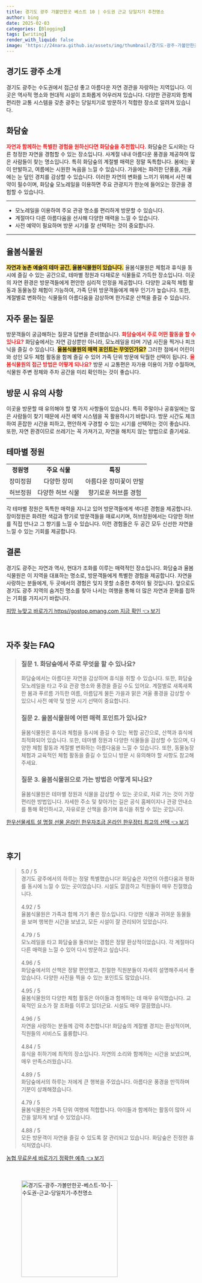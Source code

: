 ```yaml
---
title: 경기도 광주 가볼만한곳 베스트 10 | 수도권 근교 당일치기 추천명소
author: bing
date: 2025-02-03
categories: [Blogging]
tags: [writing]
render_with_liquid: false
image: 'https://24nara.github.io/assets/img/thumbnail/경기도-광주-가볼만한곳-베스트-10-|-수도권-근교-당일치기-추천명소.webp'
---
```



<h2 id='경기도 광주 소개'>경기도 광주 소개</h2>

<p>경기도 광주는 수도권에서 접근성 좋고 아름다운 자연 경관을 자랑하는 지역입니다. 이곳은 역사적 명소와 현대적 시설이 조화롭게 어우러져 있습니다. 다양한 관광지와 함께 편리한 교통 시스템을 갖춘 광주는 당일치기로 방문하기 적합한 장소로 알려져 있습니다.</p>

<h2 id='화담숲'>화담숲</h2>

<p><b><span style="color: #ee2323;">자연과 함께하는 특별한 경험을 원하신다면 화담숲을 추천합니다.</span></b> 화담숲은 도시와는 다른 청정한 자연을 경험할 수 있는 장소입니다. 사계절 내내 아름다운 풍경을 제공하여 많은 사람들이 찾는 명소입니다. 특히 화담숲의 계절별 매력은 정말 독특합니다. 봄에는 꽃이 만발하고, 여름에는 시원한 녹음을 느낄 수 있습니다. 가을에는 화려한 단풍을, 겨울에는 눈 덮인 경치를 감상할 수 있습니다. 이러한 자연의 변화를 느끼기 위해서 사전 예약이 필수이며, 화담숲 모노레일을 이용하면 주요 관광지가 한눈에 들어오는 장관을 경험할 수 있습니다.</p>

<hr />

<ul>
    <li>모노레일을 이용하여 주요 관광 명소를 편리하게 방문할 수 있습니다.</li>
    <li>계절마다 다른 아름다움을 선사해 다양한 매력을 느낄 수 있습니다.</li>
    <li>사전 예약이 필요하며 방문 시기를 잘 선택하는 것이 중요합니다.</li>
</ul>

<hr />

<h2 id='율봄식물원'>율봄식물원</h2>

<p><b><span style="background-color: #ffe066;">자연과 농촌 예술의 테마 공간, 율봄식물원이 있습니다.</span></b> 율봄식물원은 체험과 휴식을 동시에 즐길 수 있는 공간으로, 테마별 정원과 다채로운 식물들로 가득한 장소입니다. 이곳의 자연 환경은 방문객들에게 편안한 심리적 안정을 제공합니다. 다양한 교육적 체험 활동과 동물농장 체험이 가능하여, 가족 단위 방문객들에게 매우 인기가 높습니다. 또한, 계절별로 변화하는 식물들의 아름다움을 감상하며 한가로운 산책을 즐길 수 있습니다.</p>

<h2 id='자주 묻는 질문'>자주 묻는 질문</h2>

<p>방문객들이 궁금해하는 질문과 답변을 준비했습니다. <b><span style="color: #ee2323;">화담숲에서 주로 어떤 활동을 할 수 있나요?</span></b> 화담숲에서는 자연 감상뿐만 아니라, 모노레일을 타며 기념 사진을 찍거나 피크닉을 즐길 수 있습니다. <b><span style="background-color: #ffe066;">율봄식물원의 매력 포인트는 무엇인가요?</span></b> 그러한 점에서 어린이와 성인 모두 체험 활동을 함께 즐길 수 있어 가족 단위 방문에 탁월한 선택이 됩니다. <b><span style="color: #ee2323;">율봄식물원의 접근 방법은 어떻게 되나요?</span></b> 방문 시 교통편은 자가용 이용이 가장 수월하며, 식물원 주변 정체와 주차 공간을 미리 확인하는 것이 좋습니다.</p>

<h2 id='방문 시 유의 사항'>방문 시 유의 사항</h2>

<p>이곳을 방문할 때 유의해야 할 몇 가지 사항들이 있습니다. 특히 주말이나 공휴일에는 많은 사람들이 찾기 때문에 사전 예약 시스템을 꼭 활용하시기 바랍니다. 방문 시간도 체크하여 혼잡한 시간을 피하고, 편안하게 구경할 수 있는 시기를 선택하는 것이 좋습니다. 또한, 자연 환경이므로 쓰레기는 꼭 가져가고, 자연을 해치지 않는 방법으로 즐기세요.</p>

<h2 id='테마별 정원'>테마별 정원</h2>

<table>
    <tr>
        <td style="text-align: center; height: 17px;"><b>정원명</b></td>
        <td style="text-align: center; height: 17px;"><b>주요 식물</b></td>
        <td style="text-align: center; height: 17px;"><b>특징</b></td>
    </tr>
    <tr>
        <td style="text-align: center; height: 17px;">장미정원</td>
        <td style="text-align: center; height: 17px;">다양한 장미</td>
        <td style="text-align: center; height: 17px;">아름다운 장미꽃이 만발</td>
    </tr>
    <tr>
        <td style="text-align: center; height: 17px;">허브정원</td>
        <td style="text-align: center; height: 17px;">다양한 허브 식물</td>
        <td style="text-align: center; height: 17px;">향기로운 허브를 경험</td>
    </tr>
</table>

<p>각 테마별 정원은 독특한 매력을 지니고 있어 방문객들에게 색다른 경험을 제공합니다. 장미정원은 화려한 색감과 향기로 방문객들을 매료시키며, 허브정원에서는 다양한 허브를 직접 만나고 그 향기를 느낄 수 있습니다. 이런 경험들은 두 공간 모두 신선한 자연을 느낄 수 있는 기회를 제공합니다.</p>

<h2 id='결론'>결론</h2>

<p>경기도 광주는 자연과 역사, 현대가 조화를 이루는 매력적인 장소입니다. 화담숲과 율봄식물원은 이 지역을 대표하는 명소로, 방문객들에게 특별한 경험을 제공합니다. 자연을 사랑하는 분들에게, 두 곳에서의 경험은 잊지 못할 소중한 추억이 될 것입니다. 앞으로도 경기도 광주 지역의 숨겨진 명소를 찾아 나서는 여행을 통해 더 많은 자연과 문화를 접하는 기회를 가지시기 바랍니다.</p>


<p><a class="click-button" title="피망 뉴맞고 바로가기 https//gostop.pmang.com 지금 확인" href="https://24nara.github.io/posts/%ED%94%BC%EB%A7%9D-%EB%89%B4%EB%A7%9E%EA%B3%A0-%EB%B0%94%EB%A1%9C%EA%B0%80%EA%B8%B0-httpsgostop.pmang.com-%EC%A7%80%EA%B8%88-%ED%99%95%EC%9D%B8/" rel="dofollow">피망 뉴맞고 바로가기 https//gostop.pmang.com 지금 확인 👈 보기</a></p><br>
<h2 id='자주_찾는_FAQ'>자주 찾는 FAQ</h2>
<div itemscope="" itemtype="https://schema.org/FAQPage"> 
<blockquote> 
<div itemscope="" itemprop="mainEntity" itemtype="https://schema.org/Question"> 
<h3 itemprop="name">질문 1. 화담숲에서 주로 무엇을 할 수 있나요?</h3> 
<div itemscope="" itemprop="acceptedAnswer" itemtype="https://schema.org/Answer"> 
<span itemprop="text"> 
<p>화담숲에서는 아름다운 자연을 감상하며 휴식을 취할 수 있습니다. 또한, 화담숲 모노레일을 타고 주요 관광 명소와 풍경을 즐길 수도 있어요. 계절별로 새록새록한 봄과 푸르름 가득한 여름, 아름답게 물든 가을과 맑은 겨울 풍경을 감상할 수 있으니 사전 예약 및 방문 시기 선택이 중요합니다.</p> 
</span> 
</div> 
</div> 
<div itemscope="" itemprop="mainEntity" itemtype="https://schema.org/Question"> 
<h3 itemprop="name">질문 2. 율봄식물원에 어떤 매력 포인트가 있나요?</h3> 
<div itemscope="" itemprop="acceptedAnswer" itemtype="https://schema.org/Answer"> 
<span itemprop="text"> 
<p>율봄식물원은 휴식과 체험을 동시에 즐길 수 있는 복합 공간으로, 산책과 휴식에 최적화되어 있습니다. 또한, 테마별 정원과 다양한 식물들을 감상할 수 있으며, 다양한 체험 활동과 계절별 변화하는 아름다움을 느낄 수 있습니다. 또한, 동물농장 체험과 교육적인 체험 활동을 즐길 수 있으니 방문 시 유의해야 할 사항도 참고해주세요.</p> 
</span> 
</div> 
</div> 
<div itemscope="" itemprop="mainEntity" itemtype="https://schema.org/Question"> 
<h3 itemprop="name">질문 3. 율봄식물원으로 가는 방법은 어떻게 되나요?</h3> 
<div itemscope="" itemprop="acceptedAnswer" itemtype="https://schema.org/Answer"> 
<span itemprop="text"> 
<p>율봄식물원은 테마별 정원과 식물을 감상할 수 있는 곳으로, 차로 가는 것이 가장 편리한 방법입니다. 자세한 주소 및 찾아가는 길은 공식 홈페이지나 관광 안내소를 통해 확인하시고, 자유로운 산책을 즐기며 휴식을 취할 수 있는 곳입니다.</p> 
</span> 
</div> 
</div> 
</blockquote> 
</div>
<p><a class="click-button" title="한우선물세트 설 명절 선물 온라인 한우자조금 온라인 한우장터 최고의 선택" href="https://24nara.github.io/posts/%ED%95%9C%EC%9A%B0%EC%84%A0%EB%AC%BC%EC%84%B8%ED%8A%B8-%EC%84%A4-%EB%AA%85%EC%A0%88-%EC%84%A0%EB%AC%BC-%EC%98%A8%EB%9D%BC%EC%9D%B8-%ED%95%9C%EC%9A%B0%EC%9E%90%EC%A1%B0%EA%B8%88-%EC%98%A8%EB%9D%BC%EC%9D%B8-%ED%95%9C%EC%9A%B0%EC%9E%A5%ED%84%B0-%EC%B5%9C%EA%B3%A0%EC%9D%98-%EC%84%A0%ED%83%9D/" rel="dofollow">한우선물세트 설 명절 선물 온라인 한우자조금 온라인 한우장터 최고의 선택 👈 보기</a></p><br>
<h2 id='후기'>후기</h2>
<div itemscope itemtype="https://schema.org/Product">
  <blockquote>
  <div itemprop="review" itemscope itemtype="https://schema.org/Review">
      <div itemprop="reviewRating" itemscope itemtype="https://schema.org/Rating"> <span itemprop="ratingValue">5.0</span> / <span itemprop="bestRating">5</span> </div>
      <span itemprop="reviewBody">경기도 광주에서의 하루는 정말 특별했습니다! 화담숲은 자연의 아름다움과 평화를 동시에 느낄 수 있는 곳이었습니다. 시설도 깔끔하고 직원들이 매우 친절했습니다.</span>
  </div>
  <br>
  <div itemprop="review" itemscope itemtype="https://schema.org/Review">
      <div itemprop="reviewRating" itemscope itemtype="https://schema.org/Rating"> <span itemprop="ratingValue">4.92</span> / <span itemprop="bestRating">5</span> </div>
      <span itemprop="reviewBody">율봄식물원은 가족과 함께 가기 좋은 장소입니다. 다양한 식물과 귀여운 동물들을 보며 행복한 시간을 보냈고, 모든 시설이 잘 관리되어 있었습니다.</span>
  </div>
  <br>
  <div itemprop="review" itemscope itemtype="https://schema.org/Review">
      <div itemprop="reviewRating" itemscope itemtype="https://schema.org/Rating"> <span itemprop="ratingValue">4.79</span> / <span itemprop="bestRating">5</span> </div>
      <span itemprop="reviewBody">모노레일을 타고 화담숲을 둘러보는 경험은 정말 환상적이었습니다. 각 계절마다 다른 매력을 느낄 수 있어 다시 방문하고 싶습니다.</span>
  </div>
  <br>
  <div itemprop="review" itemscope itemtype="https://schema.org/Review">
      <div itemprop="reviewRating" itemscope itemtype="https://schema.org/Rating"> <span itemprop="ratingValue">4.96</span> / <span itemprop="bestRating">5</span> </div>
      <span itemprop="reviewBody">화담숲에서의 산책은 정말 편안했고, 친절한 직원분들이 자세히 설명해주셔서 좋았습니다. 다양한 사진을 찍을 수 있는 포인트도 많았습니다.</span>
  </div>
  <br>
  <div itemprop="review" itemscope itemtype="https://schema.org/Review">
      <div itemprop="reviewRating" itemscope itemtype="https://schema.org/Rating"> <span itemprop="ratingValue">4.95</span> / <span itemprop="bestRating">5</span> </div>
      <span itemprop="reviewBody">율봄식물원의 다양한 체험 활동은 아이들과 함께하는 데 매우 유익했습니다. 교육적인 요소가 잘 조화를 이루고 있더군요. 시설도 매우 깔끔했습니다.</span>
  </div>
  <br>
  <div itemprop="review" itemscope itemtype="https://schema.org/Review">
      <div itemprop="reviewRating" itemscope itemtype="https://schema.org/Rating"> <span itemprop="ratingValue">4.96</span> / <span itemprop="bestRating">5</span> </div>
      <span itemprop="reviewBody">자연을 사랑하는 분들께 강력 추천합니다! 화담숲의 계절별 경치는 환상적이며, 직원들의 서비스도 훌륭합니다.</span>
  </div>
  <br>
  <div itemprop="review" itemscope itemtype="https://schema.org/Review">
      <div itemprop="reviewRating" itemscope itemtype="https://schema.org/Rating"> <span itemprop="ratingValue">4.84</span> / <span itemprop="bestRating">5</span> </div>
      <span itemprop="reviewBody">휴식을 취하기에 최적의 장소입니다. 자연의 소리와 함께하는 시간을 보냈으며, 매우 만족스러웠습니다.</span>
  </div>
  <br>
  <div itemprop="review" itemscope itemtype="https://schema.org/Review">
      <div itemprop="reviewRating" itemscope itemtype="https://schema.org/Rating"> <span itemprop="ratingValue">4.89</span> / <span itemprop="bestRating">5</span> </div>
      <span itemprop="reviewBody">화담숲에서의 하루는 저에게 큰 행복을 주었습니다. 아름다운 풍경을 만끽하며 기분이 상쾌해졌습니다.</span>
  </div>
  <br>
  <div itemprop="review" itemscope itemtype="https://schema.org/Review">
      <div itemprop="reviewRating" itemscope itemtype="https://schema.org/Rating"> <span itemprop="ratingValue">4.79</span> / <span itemprop="bestRating">5</span> </div>
      <span itemprop="reviewBody">율봄식물원은 가족 단위 여행에 적합합니다. 아이들과 함께하는 활동이 많아 시간을 알차게 보낼 수 있었습니다.</span>
  </div>
  <br>
  <div itemprop="review" itemscope itemtype="https://schema.org/Review">
      <div itemprop="reviewRating" itemscope itemtype="https://schema.org/Rating"> <span itemprop="ratingValue">4.88</span> / <span itemprop="bestRating">5</span> </div>
      <span itemprop="reviewBody">모든 방문객이 자연을 즐길 수 있도록 잘 관리되고 있습니다. 화담숲은 진정한 휴식처였습니다.</span>
  </div>
  </blockquote>
</div>
<p><a class="click-button" title="농협 무료운세 바로가기 정확한 예측" href="https://24nara.github.io/posts/%EB%86%8D%ED%98%91-%EB%AC%B4%EB%A3%8C%EC%9A%B4%EC%84%B8-%EB%B0%94%EB%A1%9C%EA%B0%80%EA%B8%B0-%EC%A0%95%ED%99%95%ED%95%9C-%EC%98%88%EC%B8%A1/" rel="dofollow">농협 무료운세 바로가기 정확한 예측 👈 보기</a></p><br>
<figure class="image"><img src="https://24nara.github.io/assets/img/thumbnail/경기도-광주-가볼만한곳-베스트-10-|-수도권-근교-당일치기-추천명소.webp" alt="경기도-광주-가볼만한곳-베스트-10-|-수도권-근교-당일치기-추천명소" width="256" height="256"></figure>
